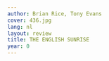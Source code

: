 ```yaml
---
author: Brian Rice, Tony Evans
cover: 436.jpg
lang: nl
layout: review
title: THE ENGLISH SUNRISE
year: 0
---
```



